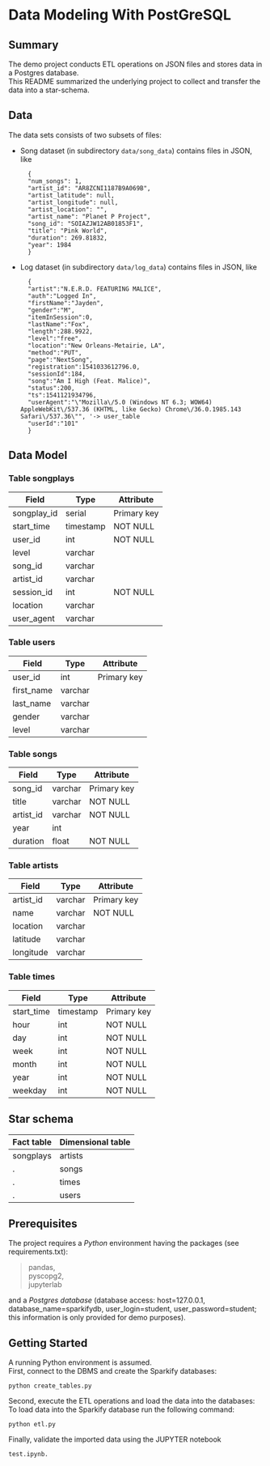 # Data Modeling With PostGreSQL

## Summary

The demo project conducts ETL operations on JSON files and stores data in a Postgres database.   
This README summarized the underlying project to collect and transfer the data into a star-schema.

## Data
The data sets consists of two subsets of files:

- Song dataset (in subdirectory `data/song_data`) contains files in JSON, like  

        {
        "num_songs": 1, 
        "artist_id": "AR8ZCNI1187B9A069B", 
        "artist_latitude": null, 
        "artist_longitude": null, 
        "artist_location": "", 
        "artist_name": "Planet P Project", 
        "song_id": "SOIAZJW12AB01853F1", 
        "title": "Pink World", 
        "duration": 269.81832, 
        "year": 1984
        }
  
- Log dataset (in subdirectory `data/log_data`) contains files in JSON, like
  
        {
        "artist":"N.E.R.D. FEATURING MALICE",
        "auth":"Logged In",
        "firstName":"Jayden",				
        "gender":"M",						
        "itemInSession":0,
        "lastName":"Fox",					
        "length":288.9922,					
        "level":"free",							
        "location":"New Orleans-Metairie, LA",	
        "method":"PUT",				
        "page":"NextSong",
        "registration":1541033612796.0,
        "sessionId":184,
        "song":"Am I High (Feat. Malice)",		
        "status":200,
        "ts":1541121934796,						
        "userAgent":"\"Mozilla\/5.0 (Windows NT 6.3; WOW64) AppleWebKit\/537.36 (KHTML, like Gecko) Chrome\/36.0.1985.143 Safari\/537.36\"", '-> user_table
        "userId":"101" 
        }

## Data Model

### Table songplays  

Field | Type | Attribute
---   | ---  | ---
songplay_id | serial | Primary key
start_time | timestamp | NOT NULL
user_id | int | NOT NULL
level | varchar 
song_id | varchar 
artist_id | varchar 
session_id | int | NOT NULL
location | varchar
user_agent | varchar


### Table users

Field | Type | Attribute
---   | ---  | --- 
user_id | int | Primary key
first_name | varchar
last_name | varchar
gender | varchar 
level | varchar


### Table songs

Field | Type | Attribute
---   | ---  | ---  
song_id | varchar | Primary key
title | varchar | NOT NULL
artist_id | varchar | NOT NULL
year | int 
duration | float | NOT NULL
                                            


### Table artists

Field | Type | Attribute
---   | ---  | ---
artist_id | varchar | Primary key 
name | varchar | NOT NULL
location | varchar 
latitude | varchar 
longitude | varchar
                                                
                                                

### Table times

Field | Type | Attribute
---   | ---  | ---
start_time | timestamp |  Primary key
hour | int | NOT NULL
day | int | NOT NULL
week | int | NOT NULL
month | int | NOT NULL
year | int | NOT NULL
weekday | int | NOT NULL
                                            
               
## Star schema

Fact table | Dimensional table
---   | ---  
songplays | artists
. | songs
. | times
. | users


## Prerequisites

The project requires a *Python* environment having the packages (see requirements.txt):  
> pandas,  
> pyscopg2,  
> jupyterlab  

and a *Postgres database* (database access: host=127.0.0.1, database_name=sparkifydb, user_login=student, user_password=student; this information is only provided for demo purposes).


## Getting Started
A running Python environment is assumed.  
First, connect to the DBMS and create the Sparkify databases:  

    python create_tables.py  

Second, execute the ETL operations and load the data into the databases:  
    To load data into the Sparkify database run the following command:

    python etl.py

Finally, validate the imported data using the JUPYTER notebook  
    
    test.ipynb.  
